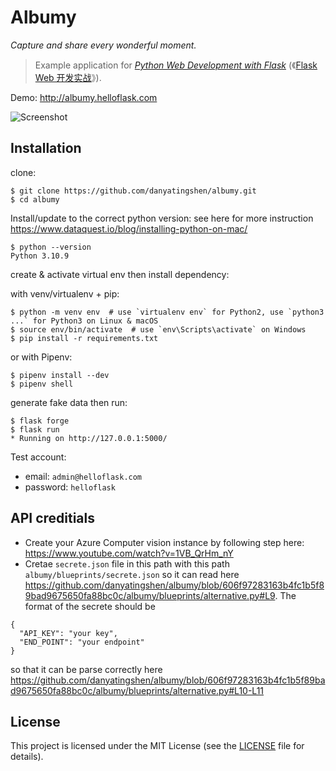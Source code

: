 # Albumy

*Capture and share every wonderful moment.*

> Example application for *[Python Web Development with Flask](https://helloflask.com/en/book/1)* (《[Flask Web 开发实战](https://helloflask.com/book/1)》).

Demo: http://albumy.helloflask.com

![Screenshot](https://helloflask.com/screenshots/albumy.png)

## Installation

clone:
```
$ git clone https://github.com/danyatingshen/albumy.git
$ cd albumy
```
Install/update to the correct python version: see here for more instruction https://www.dataquest.io/blog/installing-python-on-mac/
```
$ python --version 
Python 3.10.9
```
create & activate virtual env then install dependency:

with venv/virtualenv + pip:
```
$ python -m venv env  # use `virtualenv env` for Python2, use `python3 ...` for Python3 on Linux & macOS
$ source env/bin/activate  # use `env\Scripts\activate` on Windows
$ pip install -r requirements.txt
```
or with Pipenv:
```
$ pipenv install --dev
$ pipenv shell
```
generate fake data then run:
```
$ flask forge
$ flask run
* Running on http://127.0.0.1:5000/
```
Test account:
* email: `admin@helloflask.com`
* password: `helloflask`


## API creditials
- Create your Azure Computer vision instance by following step here: https://www.youtube.com/watch?v=1VB_QrHm_nY
- Cretae `secrete.json` file in this path with this path `albumy/blueprints/secrete.json` so it can read here https://github.com/danyatingshen/albumy/blob/606f97283163b4fc1b5f89bad9675650fa88bc0c/albumy/blueprints/alternative.py#L9. The format of the secrete should be 
```
{
  "API_KEY": "your key",
  "END_POINT": "your endpoint"
}
```
so that it can be parse correctly here https://github.com/danyatingshen/albumy/blob/606f97283163b4fc1b5f89bad9675650fa88bc0c/albumy/blueprints/alternative.py#L10-L11


## License

This project is licensed under the MIT License (see the
[LICENSE](LICENSE) file for details).
